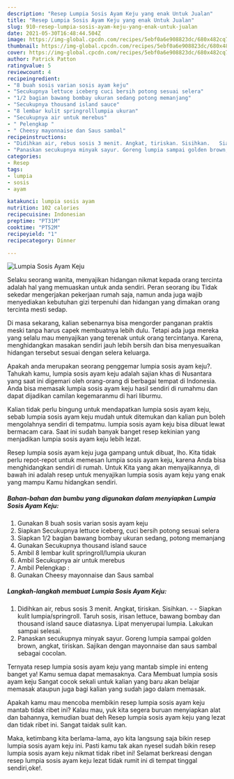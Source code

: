 ```yaml
---
description: "Resep Lumpia Sosis Ayam Keju yang enak Untuk Jualan"
title: "Resep Lumpia Sosis Ayam Keju yang enak Untuk Jualan"
slug: 910-resep-lumpia-sosis-ayam-keju-yang-enak-untuk-jualan
date: 2021-05-30T16:48:44.504Z
image: https://img-global.cpcdn.com/recipes/5ebf0a6e908823dc/680x482cq70/lumpia-sosis-ayam-keju-foto-resep-utama.jpg
thumbnail: https://img-global.cpcdn.com/recipes/5ebf0a6e908823dc/680x482cq70/lumpia-sosis-ayam-keju-foto-resep-utama.jpg
cover: https://img-global.cpcdn.com/recipes/5ebf0a6e908823dc/680x482cq70/lumpia-sosis-ayam-keju-foto-resep-utama.jpg
author: Patrick Patton
ratingvalue: 5
reviewcount: 4
recipeingredient:
- "8 buah sosis varian sosis ayam keju"
- "Secukupnya lettuce iceberg cuci bersih potong sesuai selera"
- "1/2 bagian bawang bombay ukuran sedang potong memanjang"
- "Secukupnya thousand island sauce"
- "8 lembar kulit springrolllumpia ukuran"
- "Secukupnya air untuk merebus"
- " Pelengkap "
- " Cheesy mayonnaise dan Saus sambal"
recipeinstructions:
- "Didihkan air, rebus sosis 3 menit. Angkat, tiriskan. Sisihkan.   Siapkan kulit lumpia/springroll. Taruh sosis, irisan lettuce, bawang bombay dan thousand island sauce diatasnya. Lipat menyerupai lumpia. Lakukan sampai selesai."
- "Panaskan secukupnya minyak sayur. Goreng lumpia sampai golden brown, angkat, tiriskan. Sajikan dengan mayonnaise dan saus sambal sebagai cocolan."
categories:
- Resep
tags:
- lumpia
- sosis
- ayam

katakunci: lumpia sosis ayam 
nutrition: 102 calories
recipecuisine: Indonesian
preptime: "PT31M"
cooktime: "PT52M"
recipeyield: "1"
recipecategory: Dinner

---
```



![Lumpia Sosis Ayam Keju](https://img-global.cpcdn.com/recipes/5ebf0a6e908823dc/680x482cq70/lumpia-sosis-ayam-keju-foto-resep-utama.jpg)

Selaku seorang wanita, menyajikan hidangan nikmat kepada orang tercinta adalah hal yang memuaskan untuk anda sendiri. Peran seorang ibu Tidak sekedar mengerjakan pekerjaan rumah saja, namun anda juga wajib menyediakan kebutuhan gizi terpenuhi dan hidangan yang dimakan orang tercinta mesti sedap.

Di masa  sekarang, kalian sebenarnya bisa mengorder panganan praktis meski tanpa harus capek membuatnya lebih dulu. Tetapi ada juga mereka yang selalu mau menyajikan yang terenak untuk orang tercintanya. Karena, menghidangkan masakan sendiri jauh lebih bersih dan bisa menyesuaikan hidangan tersebut sesuai dengan selera keluarga. 



Apakah anda merupakan seorang penggemar lumpia sosis ayam keju?. Tahukah kamu, lumpia sosis ayam keju adalah sajian khas di Nusantara yang saat ini digemari oleh orang-orang di berbagai tempat di Indonesia. Anda bisa memasak lumpia sosis ayam keju hasil sendiri di rumahmu dan dapat dijadikan camilan kegemaranmu di hari liburmu.

Kalian tidak perlu bingung untuk mendapatkan lumpia sosis ayam keju, sebab lumpia sosis ayam keju mudah untuk ditemukan dan kalian pun boleh mengolahnya sendiri di tempatmu. lumpia sosis ayam keju bisa dibuat lewat bermacam cara. Saat ini sudah banyak banget resep kekinian yang menjadikan lumpia sosis ayam keju lebih lezat.

Resep lumpia sosis ayam keju juga gampang untuk dibuat, lho. Kita tidak perlu repot-repot untuk memesan lumpia sosis ayam keju, karena Anda bisa menghidangkan sendiri di rumah. Untuk Kita yang akan menyajikannya, di bawah ini adalah resep untuk menyajikan lumpia sosis ayam keju yang enak yang mampu Kamu hidangkan sendiri.

<!--inarticleads1-->

##### Bahan-bahan dan bumbu yang digunakan dalam menyiapkan Lumpia Sosis Ayam Keju:

1. Gunakan 8 buah sosis varian sosis ayam keju
1. Siapkan Secukupnya lettuce iceberg, cuci bersih potong sesuai selera
1. Siapkan 1/2 bagian bawang bombay ukuran sedang, potong memanjang
1. Gunakan Secukupnya thousand island sauce
1. Ambil 8 lembar kulit springroll/lumpia ukuran
1. Ambil Secukupnya air untuk merebus
1. Ambil  Pelengkap :
1. Gunakan  Cheesy mayonnaise dan Saus sambal




<!--inarticleads2-->

##### Langkah-langkah membuat Lumpia Sosis Ayam Keju:

1. Didihkan air, rebus sosis 3 menit. Angkat, tiriskan. Sisihkan.  -  - Siapkan kulit lumpia/springroll. Taruh sosis, irisan lettuce, bawang bombay dan thousand island sauce diatasnya. Lipat menyerupai lumpia. Lakukan sampai selesai.
1. Panaskan secukupnya minyak sayur. Goreng lumpia sampai golden brown, angkat, tiriskan. Sajikan dengan mayonnaise dan saus sambal sebagai cocolan.




Ternyata resep lumpia sosis ayam keju yang mantab simple ini enteng banget ya! Kamu semua dapat memasaknya. Cara Membuat lumpia sosis ayam keju Sangat cocok sekali untuk kalian yang baru akan belajar memasak ataupun juga bagi kalian yang sudah jago dalam memasak.

Apakah kamu mau mencoba membikin resep lumpia sosis ayam keju mantab tidak ribet ini? Kalau mau, yuk kita segera buruan menyiapkan alat dan bahannya, kemudian buat deh Resep lumpia sosis ayam keju yang lezat dan tidak ribet ini. Sangat taidak sulit kan. 

Maka, ketimbang kita berlama-lama, ayo kita langsung saja bikin resep lumpia sosis ayam keju ini. Pasti kamu tak akan nyesel sudah bikin resep lumpia sosis ayam keju nikmat tidak ribet ini! Selamat berkreasi dengan resep lumpia sosis ayam keju lezat tidak rumit ini di tempat tinggal sendiri,oke!.

